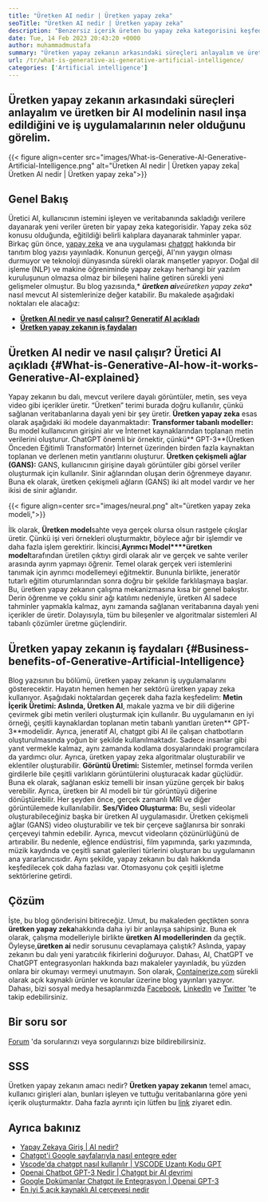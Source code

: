```yaml
---
title: "Üretken AI nedir | Üretken yapay zeka" 
seoTitle: "Üretken AI nedir | Üretken yapay zeka" 
description: "Benzersiz içerik üreten bu yapay zeka kategorisini keşfedin. Makaleye başlayalım ve cevabı almaya çalışalım, üretken AI nedir?" 
date: Tue, 14 Feb 2023 20:43:20 +0000
author: muhammadmustafa
summary: "Üretken yapay zekanın arkasındaki süreçleri anlayalım ve üretken bir AI modelinin nasıl inşa edildiğini ve iş uygulamalarının neler olduğunu görelim." 
url: /tr/what-is-generative-ai-generative-artificial-intelligence/
categories: ['Artificial intelligence']
---
```


## Üretken yapay zekanın arkasındaki süreçleri anlayalım ve üretken bir AI modelinin nasıl inşa edildiğini ve iş uygulamalarının neler olduğunu görelim.

{{< figure align=center src="images/What-is-Generative-AI-Generative-Artificial-Intelligence.png" alt="Üretken AI nedir | Üretken yapay zeka|Üretken AI nedir | Üretken yapay zeka">}}


## Genel Bakış
Üretici AI, kullanıcının istemini işleyen ve veritabanında sakladığı verilere dayanarak yeni veriler üreten bir yapay zeka kategorisidir. Yapay zeka söz konusu olduğunda, eğitildiği belirli kalıplara dayanarak tahminler yapar. Birkaç gün önce, [yapay zeka][1] ve ana uygulaması [chatgpt][2] hakkında bir tanıtım blog yazısı yayınladık. Konunun gerçeği, AI'nın yaygın olması durmuyor ve teknoloji dünyasında sürekli olarak manşetler yapıyor. Doğal dil işleme (NLP) ve makine öğreniminde yapay zekayı herhangi bir yazılım kuruluşunun olmazsa olmaz bir bileşeni haline getiren sürekli yeni gelişmeler olmuştur. Bu blog yazısında,* ***üretken ai**ve**üretken yapay zeka** nasıl mevcut AI sistemlerinize değer katabilir.
Bu makalede aşağıdaki noktaları ele alacağız:
* [ **Üretken AI nedir ve nasıl çalışır? Generatif AI açıkladı** ][3]
* [ **Üretken yapay zekanın iş faydaları** ][4]

## Üretken AI nedir ve nasıl çalışır? Üretici AI açıkladı {#What-is-Generative-AI-how-it-works-Generative-AI-explained}

Yapay zekanın bu dalı, mevcut verilere dayalı görüntüler, metin, ses veya video gibi içerikler üretir. “Üretken” terimi burada doğru kullanılır, çünkü sağlanan veritabanlarına dayalı yeni bir şey üretir.
**Üretken yapay zeka** esas olarak aşağıdaki iki modele dayanmaktadır:
**Transformer tabanlı modeller:** Bu model kullanıcının girişini alır ve İnternet kaynaklarından toplanan metin verilerini oluşturur. ChatGPT önemli bir örnektir, çünkü** GPT-3**(Üretken Önceden Eğitimli Transformatör) İnternet üzerinden birden fazla kaynaktan toplanan ve derlenen metin yanıtlarını oluşturur.
**Üretken çekişmeli ağlar (GANS):**  GANS, kullanıcının girişine dayalı görüntüler gibi görsel veriler oluşturmak için kullanılır. Sinir ağlarından oluşan derin öğrenmeye dayanır. Buna ek olarak, üretken çekişmeli ağların (GANS) iki alt model vardır ve her ikisi de sinir ağlarıdır.

{{< figure align=center src="images/neural.png" alt="üretken yapay zeka modeli,">}}

İlk olarak, **Üretken model**sahte veya gerçek olursa olsun rastgele çıkışlar üretir. Çünkü işi veri örnekleri oluşturmaktır, böylece ağır bir işlemdir ve daha fazla işlem gerektirir. İkincisi,**Ayrımcı Model****üretken model**tarafından üretilen çıktıyı girdi olarak alır ve gerçek ve sahte veriler arasında ayrım yapmayı öğrenir. Temel olarak gerçek veri istemlerini tanımak için ayrımcı modellemeyi eğitmektir. Bununla birlikte, jeneratör tutarlı eğitim oturumlarından sonra doğru bir şekilde farklılaşmaya başlar.
Bu, üretken yapay zekanın çalışma mekanizmasına kısa bir genel bakıştır. Derin öğrenme ve çoklu sinir ağı katılımı nedeniyle, üretken AI sadece tahminler yapmakla kalmaz, aynı zamanda sağlanan veritabanına dayalı yeni içerikler de üretir. Dolayısıyla, tüm bu bileşenler ve algoritmalar sistemleri AI tabanlı çözümler üretme güçlendirir.

## Üretken yapay zekanın iş faydaları {#Business-benefits-of-Generative-Artificial-Intelligence}

Blog yazısının bu bölümü, üretken yapay zekanın iş uygulamalarını gösterecektir. Hayatın hemen hemen her sektörü üretken yapay zeka kullanıyor. Aşağıdaki noktalardan geçerek daha fazla keşfedelim:
**Metin İçerik Üretimi: **Aslında,** Üretken AI**, makale yazma ve bir dili diğerine çevirmek gibi metin verileri oluşturmak için kullanılır. Bu uygulamanın en iyi örneği, çeşitli kaynaklardan toplanan metin tabanlı yanıtları üreten** GPT-3**modelidir. Ayrıca, jeneratif AI, chatgpt gibi AI ile çalışan chatbotların oluşturulmasında yoğun bir şekilde kullanılmaktadır. Sadece insanlar gibi yanıt vermekle kalmaz, aynı zamanda kodlama dosyalarındaki programcılara da yardımcı olur. Ayrıca, üretken yapay zeka algoritmalar oluşturabilir ve eklentiler oluşturabilir.
**Görüntü Üretimi:**  Sistemler, metinsel formda verilen girdilerle bile çeşitli varlıkların görüntülerini oluşturacak kadar güçlüdür. Buna ek olarak, sağlanan eskiz temelli bir insan yüzüne gerçek bir bakış verebilir. Ayrıca, üretken bir AI modeli bir tür görüntüyü diğerine dönüştürebilir. Her şeyden önce, gerçek zamanlı MRI ve diğer görüntülemede kullanılabilir.
**Ses/Video Oluşturma:**  Bu, sesli videolar oluşturabileceğiniz başka bir üretken AI uygulamasıdır. Üretken çekişmeli ağlar (GANS) video oluşturabilir ve tek bir çerçeve sağlanırsa bir sonraki çerçeveyi tahmin edebilir. Ayrıca, mevcut videoların çözünürlüğünü de artırabilir. Bu nedenle, eğlence endüstrisi, film yapımında, şarkı yazımında, müzik kaydında ve çeşitli sanat galerileri türlerini oluşturan bu uygulamanın ana yararlanıcısıdır.
Aynı şekilde, yapay zekanın bu dalı hakkında keşfedilecek çok daha fazlası var. Otomasyonu çok çeşitli işletme sektörlerine getirdi.

## Çözüm
İşte, bu blog gönderisini bitireceğiz. Umut, bu makaleden geçtikten sonra **üretken yapay zeka**hakkında daha iyi bir anlayışa sahipsiniz. Buna ek olarak, çalışma modelleriyle birlikte **üretken AI modellerinden** da geçtik. Öyleyse,**üretken ai** nedir sorusunu cevaplamaya çalıştık? Aslında, yapay zekanın bu dalı yeni yaratıcılık fikirlerini doğuruyor. Dahası, AI, ChatGPT ve ChatGPT entegrasyonları hakkında bazı makaleler yayınladık, bu yüzden onlara bir okumayı vermeyi unutmayın.
Son olarak, [Containerize.com][5] sürekli olarak açık kaynaklı ürünler ve konular üzerine blog yayınları yazıyor. Dahası, bizi sosyal medya hesaplarımızda [Facebook][6], [LinkedIn][7] ve [Twitter][8] 'te takip edebilirsiniz.

## Bir soru sor
[Forum][9] 'da sorularınızı veya sorgularınızı bize bildirebilirsiniz.

## SSS
Üretken yapay zekanın amacı nedir?
**Üretken yapay zekanın** temel amacı, kullanıcı girişleri alan, bunları işleyen ve tuttuğu veritabanlarına göre yeni içerik oluşturmaktır. Daha fazla ayrıntı için lütfen bu [link][3] ziyaret edin.

## Ayrıca bakınız
  * [Yapay Zekaya Giriş | AI nedir?][1]
  * [Chatgpt'i Google sayfalarıyla nasıl entegre eder][10]
  * [Vscode'da chatgpt nasıl kullanılır | VSCODE Uzantı Kodu GPT][11]
  * [Openai Chatbot GPT-3 Nedir | Chatgpt bir AI devrimi][2]
  * [Google Dokümanlar Chatgpt ile Entegrasyon | Openai GPT-3][12]
  * [En iyi 5 açık kaynaklı AI çerçevesi nedir][13]



[1]: https://blog.containerize.com/artificial-intelligence/an-introduction-to-artificial-intelligence-what-is-ai/
[2]: https://blog.containerize.com/artificial-intelligence/what-is-openai-chatbot-gpt-3-chatgpt-an-ai-revolution/
[3]: #What-is-Generative-AI-how-it-works-Generative-AI-explained
[4]: #Business-benefits-of-Generative-Artificial-Intelligence
[5]: https://www.containerize.com/
[6]: https://web.facebook.com/containerize
[7]: https://www.linkedin.com/company/containerize/
[8]: https://twitter.com/containerize_co
[9]: https://forum.containerize.com/
[10]: https://blog.containerize.com/artificial-intelligence/integrate-chatgpt-with-google-sheets/
[11]: https://blog.containerize.com/artificial-intelligence/how-to-use-chatgpt-in-vscode-the-vscode-extension-codegpt/
[12]: https://blog.containerize.com/artificial-intelligence/google-docs-integration-with-chatgpt/
[13]: https://blog.containerize.com/artificial-intelligence/top-5-open-source-ai-frameworks/
